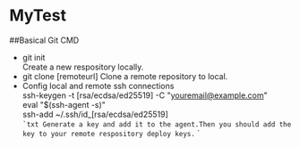 # MyTest

##Basical Git CMD

* git init   
  Create a new respository locally.
* git clone [remoteurl]
  Clone a remote repository to local.
* Config local and remote ssh connections  
  ssh-keygen -t [rsa/ecdsa/ed25519] -C "youremail@example.com"  
  eval "$(ssh-agent -s)"  
  ssh-add ~/.ssh/id_[rsa/ecdsa/ed25519]  
`` `txt
Generate a key and add it to the agent.Then you should add the key to your remote respository deploy keys.
`` `
